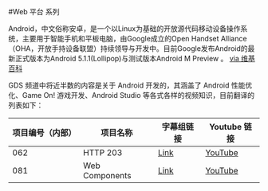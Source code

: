 #Web 平台 系列

Android，中文俗称安卓，是一个以Linux为基础的开放源代码移动设备操作系统，主要用于智能手机和平板电脑，由Google成立的Open Handset Alliance（OHA，开放手持设备联盟）持续领导与开发中。目前Google发布Android的最新正式版本为Android 5.1.1(Lollipop)与测试版本Android M Preview 。 [via 维基百科](http://https://zh.wikipedia.org/wiki/Android)

GDS 频道中将近半数的内容是关于 Android 开发的，其涵盖了 Android 性能优化、Game On! 游戏开发、Android Studio 等各式各样的视频知识，目前翻译的列表如下：

| 项目编号（内部） | 项目名称 | 字幕组链接 | Youtube 链接  |
| ---- | ---- | ---- | ---- |
|  062 | HTTP 203  | [Link](http://pub.gfansub.com/Web/062-Http-203/index.html) | [YouTube](https://www.youtube.com/playlist?list=PLOU2XLYxmsII_38oWcnQzXs9K9HKBMg-e) |
|  081 | Web Components  | [Link](http://pub.gfansub.com/Web/081-Web-Components/index.html) | [YouTube](https://www.youtube.com/playlist?list=PLOU2XLYxmsIJkA_W95NDrjdkk3dR6Jq4w) |


